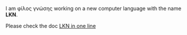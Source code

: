 I am φίλος γνώσης working on a new computer language with the name __LKN__.

Please check the doc  [LKN in one line](https://github.com/vgermandev/LKNgg/blob/main/doc/lkninoneline.md)

